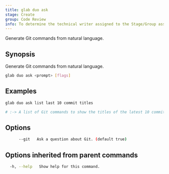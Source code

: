 ```yaml
---
title: glab duo ask
stage: Create
group: Code Review
info: To determine the technical writer assigned to the Stage/Group associated with this page, see https://about.gitlab.com/handbook/product/ux/technical-writing/#assignments
---
```


<!--
This documentation is auto generated by a script.
Please do not edit this file directly. Run `make gen-docs` instead.
-->

Generate Git commands from natural language.

## Synopsis

Generate Git commands from natural language.

```bash twoslash title="Terminal"
glab duo ask <prompt> [flags]
```

## Examples

```bash twoslash title="Terminal"
glab duo ask list last 10 commit titles

# :-> A list of Git commands to show the titles of the latest 10 commits with an explanation and an option to execute the commands.
```

## Options

```bash twoslash title="Terminal"
      --git   Ask a question about Git. (default true)
```

## Options inherited from parent commands

```bash twoslash title="Terminal"
  -h, --help   Show help for this command.
```
